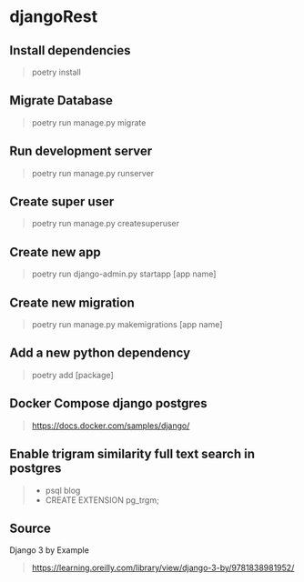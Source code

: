 # djangoRest

## Install dependencies

> poetry install

## Migrate Database

> poetry run manage.py migrate

## Run development server

> poetry run manage.py runserver

## Create super user

> poetry run manage.py createsuperuser

## Create new app

> poetry run django-admin.py startapp [app name]

## Create new migration

> poetry run manage.py makemigrations [app name]

## Add a new python dependency

> poetry add [package]


## Docker Compose django postgres

> https://docs.docker.com/samples/django/

## Enable trigram similarity full text search in postgres

> - psql blog
> - CREATE EXTENSION pg_trgm;

## Source

Django 3 by Example

> https://learning.oreilly.com/library/view/django-3-by/9781838981952/

